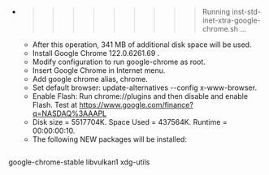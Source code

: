 * >>>>>>>>> Running inst-std-inet-xtra-google-chrome.sh ...
  * After this operation, 341 MB of additional disk space will be used.
  * Install Google Chrome 122.0.6261.69 .
  * Modify configuration to run google-chrome as root.
  * Insert Google Chrome in Internet menu.
  * Add google chrome alias, chrome.
  * Set default browser: update-alternatives --config x-www-browser.
  * Enable Flash: Run chrome://plugins and then disable and enable Flash. Test at https://www.google.com/finance?q=NASDAQ%3AAAPL
  * Disk size = 5517704K. Space Used = 437564K. Runtime = 00:00:00:10.
  * The following NEW packages will be installed:
  ```bash
google-chrome-stable libvulkan1 xdg-utils
  ```
